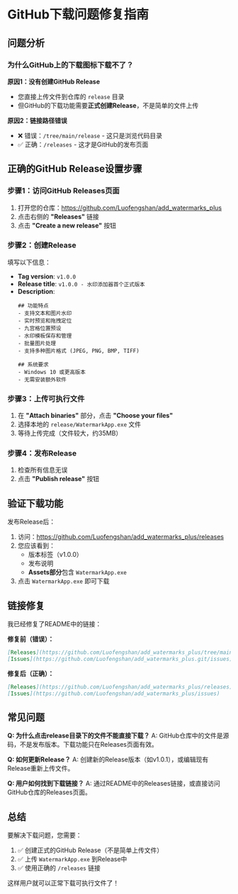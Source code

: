 # GitHub下载问题修复指南

## 问题分析

### 为什么GitHub上的下载图标下载不了？

**原因1：没有创建GitHub Release**
- 您直接上传文件到仓库的 `release` 目录
- 但GitHub的下载功能需要**正式创建Release**，不是简单的文件上传

**原因2：链接路径错误**
- ❌ 错误：`/tree/main/release` - 这只是浏览代码目录
- ✅ 正确：`/releases` - 这才是GitHub的发布页面

## 正确的GitHub Release设置步骤

### 步骤1：访问GitHub Releases页面
1. 打开您的仓库：https://github.com/Luofengshan/add_watermarks_plus
2. 点击右侧的 **"Releases"** 链接
3. 点击 **"Create a new release"** 按钮

### 步骤2：创建Release
填写以下信息：
- **Tag version**: `v1.0.0`
- **Release title**: `v1.0.0 - 水印添加器首个正式版本`
- **Description**: 
  ```
  ## 功能特点
  - 支持文本和图片水印
  - 实时预览和拖拽定位
  - 九宫格位置预设
  - 水印模板保存和管理
  - 批量图片处理
  - 支持多种图片格式 (JPEG, PNG, BMP, TIFF)
  
  ## 系统要求
  - Windows 10 或更高版本
  - 无需安装额外软件
  ```

### 步骤3：上传可执行文件
1. 在 **"Attach binaries"** 部分，点击 **"Choose your files"**
2. 选择本地的 `release/WatermarkApp.exe` 文件
3. 等待上传完成（文件较大，约35MB）

### 步骤4：发布Release
1. 检查所有信息无误
2. 点击 **"Publish release"** 按钮

## 验证下载功能

发布Release后：
1. 访问：https://github.com/Luofengshan/add_watermarks_plus/releases
2. 您应该看到：
   - 版本标签（v1.0.0）
   - 发布说明
   - **Assets部分**包含 `WatermarkApp.exe`
3. 点击 `WatermarkApp.exe` 即可下载

## 链接修复

我已经修复了README中的链接：

**修复前（错误）：**
```markdown
[Releases](https://github.com/Luofengshan/add_watermarks_plus/tree/main/release)
[Issues](https://github.com/Luofengshan/add_watermarks_plus.git/issues)
```

**修复后（正确）：**
```markdown
[Releases](https://github.com/Luofengshan/add_watermarks_plus/releases)
[Issues](https://github.com/Luofengshan/add_watermarks_plus/issues)
```

## 常见问题

**Q: 为什么点击release目录下的文件不能直接下载？**
A: GitHub仓库中的文件是源码，不是发布版本。下载功能只在Releases页面有效。

**Q: 如何更新Release？**
A: 创建新的Release版本（如v1.0.1），或编辑现有Release重新上传文件。

**Q: 用户如何找到下载链接？**
A: 通过README中的Releases链接，或直接访问GitHub仓库的Releases页面。

## 总结

要解决下载问题，您需要：
1. ✅ 创建正式的GitHub Release（不是简单上传文件）
2. ✅ 上传 `WatermarkApp.exe` 到Release中
3. ✅ 使用正确的 `/releases` 链接

这样用户就可以正常下载可执行文件了！


